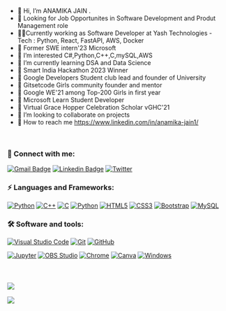 - 👋 Hi, I’m ANAMIKA JAIN .
- 👀 Looking for Job Opportunites in Software Development and Produt Management role
- 👩‍💻Currently working as Software Developer at Yash Technologies - Tech : Python, React, FastAPI, AWS, Docker
- 🌱 Former SWE intern'23 Microsoft
- 👀 I’m interested C#,Python,C++,C,mySQL,AWS
- 🌱 I’m currently learning DSA and Data Science
- 🌱 Smart India Hackathon 2023 Winner
- 🌱 Google Developers Student club lead and founder of University
- 🌱 Gitsetcode Girls community founder and mentor
- 🌱 Google WE'21 among Top-200 Girls in first year
- 🌱 Microsoft Learn Student Developer
- 🌱 Virtual Grace Hopper Celebration Scholar vGHC'21
- 👋  I’m looking to collaborate on projects
- 👋 How to reach me https://www.linkedin.com/in/anamika-jain1/


<br/>

### 🔗 Connect with me:
<!-- style=flat-square& -->
[![Gmail Badge](https://img.shields.io/badge/-Anamika-D14836?logo=Gmail&logoColor=white&link=mailto:theanamikajain@gmail.com)](mailto:jainyashi142002@gmail.com)
[![Linkedin Badge](https://img.shields.io/badge/-Anamika%20Jain-blue?logo=Linkedin&logoColor=white&link=)](https://www.linkedin.com/in/anamika-jain1/)
[![Twitter](https://img.shields.io/badge/@AnamikaJain-%231DA1F2.svg?logo=Twitter&logoColor=white)](https://twitter.com/begineeryaj)




### ⚡ Languages and Frameworks:
[![Python](https://img.shields.io/badge/-Python-yellow?logo=Python)](#)
[![C++](https://img.shields.io/badge/c++-%2300599C.svg?logo=c%2B%2B&logoColor=white)](#)
[![C](https://img.shields.io/badge/c-%2300599C.svg?logo=c%2B%2B&logoColor=white)](#)
[![Python](https://img.shields.io/badge/-Python-yellow?logo=Python)](#)
[![HTML5](https://img.shields.io/badge/-HTML5-E34F26?logo=html5&logoColor=white)](#)
[![CSS3](https://img.shields.io/badge/-CSS3-1572B6?logo=css3)](#)
[![Bootstrap](https://img.shields.io/badge/-Bootstrap-563D7C?logo=bootstrap)](#)
[![MySQL](https://img.shields.io/badge/SQL-%2300599C.svg?logo=mysql%2B%2B&logoColor=white)](#)




### 🛠 Software and tools:

  <a href="#"><img alt="Visual Studio Code" src="https://img.shields.io/badge/Visual%20Studio%20Code-0078d7.svg?logo=visual-studio-code&logoColor=white"></a>
   <a href="#"><img alt="Git" src="https://img.shields.io/badge/Git-F05033.svg?logo=git&logoColor=white"></a>
  <a href="#"><img alt="GitHub" src="https://img.shields.io/badge/GitHub-181717.svg?logo=github&logoColor=white"></a>
 
  <a href="#"><img alt="Jupyter" src="https://img.shields.io/badge/Jupyter-F37626.svg?logo=Jupyter&logoColor=white"></a>
  <a href="#"><img alt="OBS Studio" src="https://img.shields.io/badge/-OBS%20Studio-302E31?logo=obs-studio&logoColor=white"></a>
  <a href="#"><img alt="Chrome" src="https://img.shields.io/badge/-Chrome-4a8af4?logo=google%20chrome&logoColor=white"></a>
<a href="#"><img alt="Canva" src="https://img.shields.io/badge/Canva-%2300C4CC.svg?logo=Canva&logoColor=white"></a> 
  <a href="#"><img alt="Windows" src="https://img.shields.io/badge/Windows-0078D6?logo=windows&logoColor=white"></a>


<br/>
<h3  align="left"><img src="https://visitor-badge.laobi.icu/badge?page_id=ANAMIKA1410"></h3>

 ![](https://komarev.com/ghpvc/?username=anamika1410)

